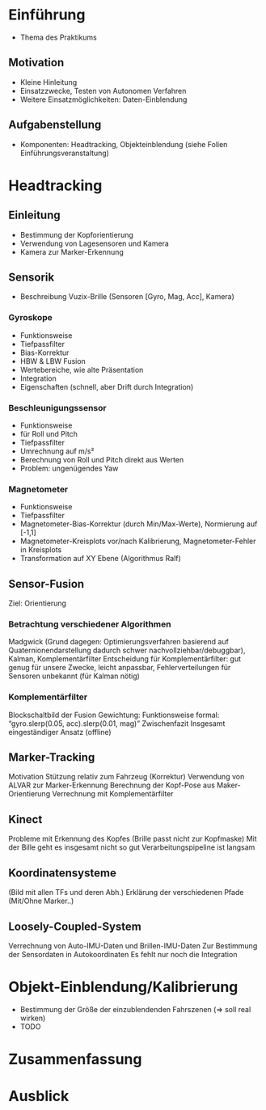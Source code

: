 
# Einführung

* Thema des Praktikums


## Motivation
* Kleine Hinleitung
* Einsatzzwecke, Testen von Autonomen Verfahren
* Weitere Einsatzmöglichkeiten: Daten-Einblendung

## Aufgabenstellung
* Komponenten: Headtracking, Objekteinblendung (siehe Folien Einführungsveranstaltung)



# Headtracking

## Einleitung
* Bestimmung der Kopforientierung
* Verwendung von Lagesensoren und Kamera
* Kamera zur Marker-Erkennung

## Sensorik

* Beschreibung Vuzix-Brille (Sensoren [Gyro, Mag, Acc], Kamera)

### Gyroskope
* Funktionsweise
* Tiefpassfilter
* Bias-Korrektur
* HBW & LBW Fusion
* Wertebereiche, wie alte Präsentation
* Integration
* Eigenschaften (schnell, aber Drift durch Integration)

### Beschleunigungssensor
* Funktionsweise
* für Roll und Pitch
* Tiefpassfilter
* Umrechnung auf m/s²
* Berechnung von Roll und Pitch direkt aus Werten
* Problem: ungenügendes Yaw

### Magnetometer
* Funktionsweise
* Tiefpassfilter
* Magnetometer-Bias-Korrektur (durch Min/Max-Werte), Normierung auf [-1,1]
* Magnetometer-Kreisplots vor/nach Kalibrierung, Magnetometer-Fehler in Kreisplots 
* Transformation auf XY Ebene (Algorithmus Ralf)

## Sensor-Fusion 
Ziel: Orientierung

### Betrachtung verschiedener Algorithmen
Madgwick (Grund dagegen: Optimierungsverfahren basierend auf Quaternionendarstellung dadurch schwer nachvollziehbar/debuggbar), Kalman, Komplementärfilter
Entscheidung für Komplementärfilter: gut genug für unsere Zwecke, leicht anpassbar, Fehlerverteilungen für Sensoren unbekannt (für Kalman nötig)

### Komplementärfilter
Blockschaltbild der Fusion
Gewichtung: Funktionsweise formal: “gyro.slerp(0.05, acc).slerp(0.01, mag)”
Zwischenfazit
Insgesamt eingeständiger Ansatz (offline)

## Marker-Tracking
Motivation
Stützung relativ zum Fahrzeug (Korrektur)
Verwendung von ALVAR zur Marker-Erkennung
Berechnung der Kopf-Pose aus Maker-Orientierung
Verrechnung mit Komplementärfilter

## Kinect
Probleme mit Erkennung des Kopfes (Brille passt nicht zur Kopfmaske)
Mit der Bille geht es insgesamt nicht so gut
Verarbeitungspipeline ist langsam

## Koordinatensysteme
(Bild mit allen TFs und deren Abh.)
Erklärung der verschiedenen Pfade (Mit/Ohne Marker..)

## Loosely-Coupled-System
Verrechnung von Auto-IMU-Daten und Brillen-IMU-Daten
Zur Bestimmung der Sensordaten in Autokoordinaten
Es fehlt nur noch die Integration
# Objekt-Einblendung/Kalibrierung
* Bestimmung der Größe der einzublendenden Fahrszenen (=> soll real wirken)
* TODO

# Zusammenfassung
# Ausblick
